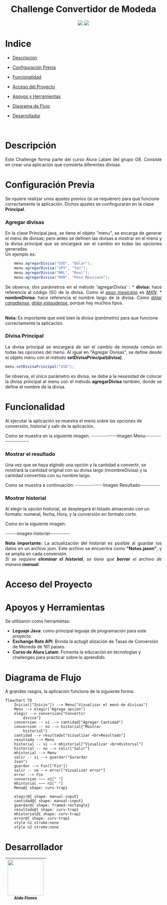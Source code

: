 <h1 align = "center">Challenge Convertidor de Modeda </h1>

<div align = "center">
<img src = "https://img.shields.io/badge/Estado-En%20Desarrollo-purple?style=for-the-badge)">
<img src = "https://img.shields.io/badge/Actualizado-Mayo%202025-greenlight?style=for-the-badge)">
</div>

# Indice

*   [Descripción](#Descripción)

*   [Configuración Previa](#configuración-previa)

*   [Funcionalidad](#Funcionalidad)

*   [Acceso del Proyecto](#Acceso-del-Proyecto)

*   [Apoyos y Herramientas](#Apoyos-y-Herramientas)

*   [Diagrama de Flujo](#Diagrama-de-Flujo)

*   [Desarrollador](#Desarrollador)

<br>

# Descripción
<p align = "justify">
   Este Challenge forma parte del curso Alura Latam del grupo G8. Consiste en crear una aplicación que convierta diferentes divisas.

# Configuración Previa
<p>
Se rquiere realizar unos ajustes previos (si se requieren) para que funcione correctamente la aplicación. Dichos ajustes se confingurarán en la clase <b>Principal</b>.
</p>

### Agregar divisas
<p align = "justify">   
En la clase Principal.java, se tiene el objeto "menu", se encarga de generar el menú de divisas; pero antes se definen las divisas a mostrar en el menú y la divisa principal que se encargará ser el cambio en todas las opciones generadas.
</b>
<br>
Un ejemplo es:
    
```Java
    menu.agregarDivisa("USD", "Dólar");
    menu.agregarDivisa("JPY", "Yen");
    menu.agregarDivisa("BRL", "Real");
    menu.agregarDivisa("MXN", "Peso Mexicano");
```
<p align = "justify">
Se observa, dos parámetros en el método 'agregarDivisa' :
* <b>divisa: </b>  hace referencia al código ISO de la divisa. Como el <i><u>peso mexicano</u></i> es <i><u>MXN</u></i>.
* <b>nombreDivisa</b>: hace referencia el nombre largo de la divisa. Como <i><u>dólar canadiense</i></u>, <i><u>dólar estaudense</i></u>, porque hay muchos tipos.
<br><br>

<b>Nota: </b>Es importante que esté bien la <i>divisa (parámetro)</i> para que funcione correctamente la aplicación.
</p>

### Divisa Principal
<p align = "justify"> 
La divisa principal se encargará de ser el cambio de moneda común en todas las opciones del menú. Al igual en "Agregar Divisas", se define desde el objeto menu con el método <b>setDivisaPrincipal(divisa)</b>.
</p>


```Java
menu.setDivisaPrincipal("USD");
```
<p align = "justify">
Se observa, el único parámetro es divisa, se debe a la nesesidad de colocar la divisa principal al menu con el método <b>agregarDivisa</b> también, donde se define el nombre de la divisa.
</p>

# Funcionalidad
<p>
Al ejecutar la aplicación se muestra el menú sobre las opciones de conversión, historial y salir de la aplicación.
</p>
Como se muestra en la siguiente imagen.
-------------Imagen Menu--------------------

### Mostrar el resultado
<p>
Una vez que se haya elgindo una opción y la cantidad a convertir, se mostrará la cantidad original con su divisa largo (nnombreDivisa) y la cantidad convertida con su nombre largo.
</p>
Como se muestra a continuación:  
--------------Imagen Resultado----------

### Mostrar historial
<p>
Al elegir la opción historial, se desplegará el listado almacendo con un formato: numeral, fecha, Hora, y la conversión en formato corto.
</p>
Como en la siguiente imagen:

------imagen historial----------

<p align = "justify">
<b>Nota importante:</b> La actualización del historial es posible al guardar los datos en un archivo json. Este archivo se encuentra como <b>"Notas.jason"</b>, y se amplia en cada conversión.
<br>
<i>Si se requiere <b>eleminar el historial</b>, se tiene que <b>borrar</b> el archivo de manera <b>manual</b>.</i>
</p>

# Acceso del Proyecto


# Apoyos y Herramientas
Se utilizaron como herramietas:
*   <b>Leguaje Java</b>: como principal leguaje de programación para este proyecto.
*   <b>Exchange Rate API</b>: Brinda la actugit alización de Tasas de Conversión de Moneda de 161 paises.
*   <b>Curso de Alura Latam</b>: Fomenta la educación en tecnologías y challenges para practicar sobre lo aprendido.

# Diagrama de Flujo
A grandes rasgos, la aplicación funciona de la siguiente forma:

```mermaid
flowchart TD
    Inicio(["Inicio"]) --> Menu["Vizualizar el menú de divisas"]
    Menu --> elegir["Agrega opción"]
    elegir --> conversion{"Convertir 
        divisa"}
    conversion -- si --> cantidad["Agregar Cantidad"]
    conversion -- no --> historial{"Mostrar 
        historial"}
    cantidad --> resultado["Vizualizar <br>Resultado"]
    resultado --> Menu
    historial -- si --> mhistorial["Vizualizar <br>Historial"]
    historial -- no --> salir{"Salir"}
    mhistorial --> Menu
    salir -- si --> guardar("Gurardar
    Json")
    guardar --> Fin(["Fin"])
    salir -- no --> error["Vizualizar error"]
    error --> Fin
    conversion ~~~ n1[" "]
    mhistorial ~~~ n2[" "]
    Menu@{ shape: curv-trap}

    elegir@{ shape: manual-input}
    cantidad@{ shape: manual-input}
    guardar@{ shape: framed-rectangle}
    resultado@{ shape: curv-trap}
    mhistorial@{ shape: curv-trap}
    error@{ shape: curv-trap}
    style n1 stroke:none
    style n2 stroke:none
```

# Desarrollador

|[<img src="https://avatars.githubusercontent.com/u/68716029?s=400&u=0469787aea0aaff6920dc019417972c5471cd8ba&v=4" width=115><br><sub>Aldo Flores</sub>](https://github.com/AdooRB)|
| :---: |